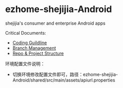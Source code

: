 # ezhome-shejijia-Android
shejijia's consumer and enterprise Android apps

Critical Documents:
* [Coding Guildline](https://wiki.autodesk.com/display/Dragonfly/Coding+Guideline+of+Construction+Platform)
* [Branch Management](https://wiki.autodesk.com/display/Dragonfly/Branch+Management)
* [Repo & Project Structure](https://wiki.autodesk.com/display/Dragonfly/Repo+and+Project+Structure#RepoandProjectStructure-Android)

环境配置文件说明：
* 切换环境修改配置文件即可，路径：ezhome-shejijia-Android/shared/src/main/assets/apiurl.properties   
